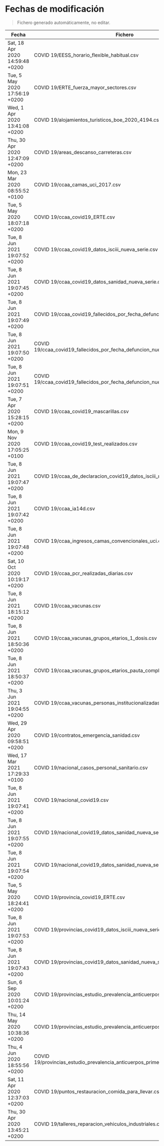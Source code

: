 # Fechas de modificación

> Fichero generado automáticamente, no editar.

| Fecha                           | Fichero                  |
|---------------------------------|--------------------------|
| Sat, 18 Apr 2020 14:59:48 +0200  | COVID 19/EESS_horario_flexible_habitual.csv |
| Tue, 5 May 2020 17:56:19 +0200  | COVID 19/ERTE_fuerza_mayor_sectores.csv |
| Wed, 1 Apr 2020 13:41:08 +0200  | COVID 19/alojamientos_turisticos_boe_2020_4194.csv |
| Thu, 30 Apr 2020 12:47:09 +0200  | COVID 19/areas_descanso_carreteras.csv |
| Mon, 23 Mar 2020 08:55:52 +0100  | COVID 19/ccaa_camas_uci_2017.csv |
| Tue, 5 May 2020 18:07:18 +0200  | COVID 19/ccaa_covid19_ERTE.csv |
| Tue, 8 Jun 2021 19:07:52 +0200  | COVID 19/ccaa_covid19_datos_isciii_nueva_serie.csv |
| Tue, 8 Jun 2021 19:07:45 +0200  | COVID 19/ccaa_covid19_datos_sanidad_nueva_serie.csv |
| Tue, 8 Jun 2021 19:07:49 +0200  | COVID 19/ccaa_covid19_fallecidos_por_fecha_defuncion_nueva_serie.csv |
| Tue, 8 Jun 2021 19:07:50 +0200  | COVID 19/ccaa_covid19_fallecidos_por_fecha_defuncion_nueva_serie_long.csv |
| Tue, 8 Jun 2021 19:07:51 +0200  | COVID 19/ccaa_covid19_fallecidos_por_fecha_defuncion_nueva_serie_original.csv |
| Tue, 7 Apr 2020 15:28:15 +0200  | COVID 19/ccaa_covid19_mascarillas.csv |
| Mon, 9 Nov 2020 17:05:25 +0100  | COVID 19/ccaa_covid19_test_realizados.csv |
| Tue, 8 Jun 2021 19:07:47 +0200  | COVID 19/ccaa_de_declaracion_covid19_datos_isciii_nueva_serie.csv |
| Tue, 8 Jun 2021 19:07:42 +0200  | COVID 19/ccaa_ia14d.csv |
| Tue, 8 Jun 2021 19:07:48 +0200  | COVID 19/ccaa_ingresos_camas_convencionales_uci.csv |
| Sat, 10 Oct 2020 10:19:17 +0200  | COVID 19/ccaa_pcr_realizadas_diarias.csv |
| Tue, 8 Jun 2021 18:15:12 +0200  | COVID 19/ccaa_vacunas.csv |
| Tue, 8 Jun 2021 18:50:36 +0200  | COVID 19/ccaa_vacunas_grupos_etarios_1_dosis.csv |
| Tue, 8 Jun 2021 18:50:37 +0200  | COVID 19/ccaa_vacunas_grupos_etarios_pauta_completa.csv |
| Thu, 3 Jun 2021 19:04:55 +0200  | COVID 19/ccaa_vacunas_personas_institucionalizadas.csv |
| Wed, 29 Apr 2020 09:58:51 +0200  | COVID 19/contratos_emergencia_sanidad.csv |
| Wed, 17 Mar 2021 17:29:33 +0100  | COVID 19/nacional_casos_personal_sanitario.csv |
| Tue, 8 Jun 2021 19:07:41 +0200  | COVID 19/nacional_covid19.csv |
| Tue, 8 Jun 2021 19:07:55 +0200  | COVID 19/nacional_covid19_datos_sanidad_nueva_serie.csv |
| Tue, 8 Jun 2021 19:07:54 +0200  | COVID 19/nacional_covid19_datos_sanidad_nueva_serie_grupos_edad.csv |
| Tue, 5 May 2020 18:24:41 +0200  | COVID 19/provincia_covid19_ERTE.csv |
| Tue, 8 Jun 2021 19:07:53 +0200  | COVID 19/provincias_covid19_datos_isciii_nueva_serie.csv |
| Tue, 8 Jun 2021 19:07:43 +0200  | COVID 19/provincias_covid19_datos_sanidad_nueva_serie.csv |
| Sun, 6 Sep 2020 10:01:24 +0200  | COVID 19/provincias_estudio_prevalencia_anticuerpos_final.csv |
| Thu, 14 May 2020 10:38:36 +0200  | COVID 19/provincias_estudio_prevalencia_anticuerpos_primera_ronda.csv |
| Thu, 4 Jun 2020 18:55:56 +0200  | COVID 19/provincias_estudio_prevalencia_anticuerpos_primera_y_segunda_ronda.csv |
| Sat, 11 Apr 2020 12:37:03 +0200  | COVID 19/puntos_restauracion_comida_para_llevar.csv |
| Thu, 30 Apr 2020 13:45:21 +0200  | COVID 19/talleres_reparacion_vehiculos_industriales.csv |
